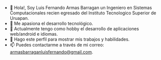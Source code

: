 - 👋  Hola!, Soy Luis Fernando Armas Barragan un Ingeniero en Sistemas Computacionales recien egresado del Instituto Tecnologico Superior de Uruapan.
- 👀 Me apasiona el desarrollo tecnológico. 
- 🌱 Actualmente tengo como hobby el desarrollo de aplicaciones web/android e idiomas. 
- 💞️ Hago este perfil para mostrar mis trabajos y habilidades. 
- 📫 Puedes contactarme a través de mi correo: armasbarraganluisfernando@gmail.com. 




